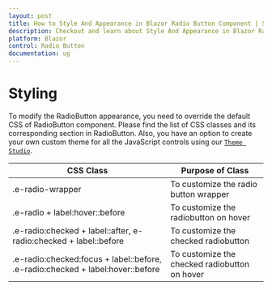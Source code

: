 ```yaml
---
layout: post
title: How to Style And Appearance in Blazor Radio Button Component | Syncfusion
description: Checkout and learn about Style And Appearance in Blazor Radio Button component of Syncfusion, and more details.
platform: Blazor
control: Radio Button
documentation: ug
---
```


# Styling

To modify the RadioButton appearance, you need to override the default CSS of RadioButton component. Please find the list of CSS classes and its corresponding section in RadioButton. Also, you have an option to create your own custom theme for all the JavaScript controls using our [`Theme Studio`](https://ej2.syncfusion.com/themestudio/?theme=material).

CSS Class | Purpose of Class
-----|-----
|.e-radio-wrapper|To customize the radio button wrapper
|.e-radio + label:hover::before|To customize the radiobutton on hover
|.e-radio:checked + label::after, e-radio:checked + label::before |To customize the checked radiobutton
|.e-radio:checked:focus + label::before, .e-radio:checked + label:hover::before |To customize the checked radiobutton on hover
